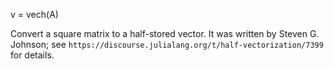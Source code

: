 v = vech(A)

Convert a square matrix to a half-stored vector. It was written by Steven G. Johnson; see `https://discourse.julialang.org/t/half-vectorization/7399` for details.
